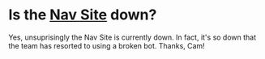 
# Is the [Nav Site](http://navigation.airportediting.com) down?


Yes, unsuprisingly the Nav Site is currently down. In fact, it's so down that the team has resorted to using a broken bot. Thanks, Cam!
